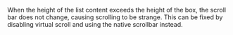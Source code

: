 When the height of the list content exceeds the height of the box, the scroll bar does not change, causing scrolling to be strange. This can be fixed by disabling virtual scroll and using the native scrollbar instead.
